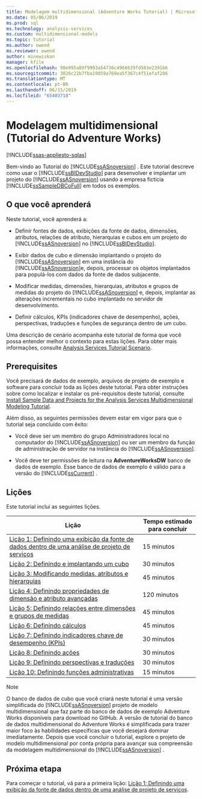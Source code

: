 ```yaml
---
title: Modelagem multidimensional (Adventure Works Tutorial) | Microsoft Docs
ms.date: 05/06/2019
ms.prod: sql
ms.technology: analysis-services
ms.custom: multidimensional-models
ms.topic: tutorial
ms.author: owend
ms.reviewer: owend
author: minewiskan
manager: kfile
ms.openlocfilehash: 98e995a89f9993a54736c4966639fd583e2391b6
ms.sourcegitcommit: 3026c22b7fba19059a769ea5f367c4f51efaf286
ms.translationtype: MT
ms.contentlocale: pt-BR
ms.lasthandoff: 06/15/2019
ms.locfileid: "65403718"
---
```

# <a name="multidimensional-modeling-adventure-works-tutorial"></a>Modelagem multidimensional (Tutorial do Adventure Works)
[!INCLUDE[ssas-appliesto-sqlas](../../includes/ssas-appliesto-sqlas.md)]

Bem-vindo ao Tutorial do [!INCLUDE[ssASnoversion](../../includes/ssasnoversion-md.md)] . Este tutorial descreve como usar o [!INCLUDE[ssBIDevStudio](../../includes/ssbidevstudio-md.md)] para desenvolver e implantar um projeto do [!INCLUDE[ssASnoversion](../../includes/ssasnoversion-md.md)] usando a empresa fictícia [!INCLUDE[ssSampleDBCoFull](../../includes/sssampledbcofull-md.md)] em todos os exemplos.  
  
## <a name="what-you-learn"></a>O que você aprenderá  
Neste tutorial, você aprenderá a:  
  
-   Definir fontes de dados, exibições da fonte de dados, dimensões, atributos, relações de atributo, hierarquias e cubos em um projeto do [!INCLUDE[ssASnoversion](../../includes/ssasnoversion-md.md)] no [!INCLUDE[ssBIDevStudio](../../includes/ssbidevstudio-md.md)].  
  
-   Exibir dados de cubo e dimensão implantando o projeto do [!INCLUDE[ssASnoversion](../../includes/ssasnoversion-md.md)] em uma instância do [!INCLUDE[ssASnoversion](../../includes/ssasnoversion-md.md)]e, depois, processar os objetos implantados para populá-los com dados da fonte de dados subjacente.  
  
-   Modificar medidas, dimensões, hierarquias, atributos e grupos de medidas do projeto do [!INCLUDE[ssASnoversion](../../includes/ssasnoversion-md.md)] e, depois, implantar as alterações incrementais no cubo implantado no servidor de desenvolvimento.  
  
-   Definir cálculos, KPIs (indicadores chave de desempenho), ações, perspectivas, traduções e funções de segurança dentro de um cubo.  
  
Uma descrição de cenário acompanha este tutorial de forma que você possa entender melhor o contexto para estas lições. Para obter mais informações, consulte [Analysis Services Tutorial Scenario](analysis-services-tutorial-scenario.md).  
  
## <a name="prerequisites"></a>Prerequisites  
Você precisará de dados de exemplo, arquivos de projeto de exemplo e software para concluir toda as lições deste tutorial. Para obter instruções sobre como localizar e instalar os pré-requisitos deste tutorial, consulte [Install Sample Data and Projects for the Analysis Services Multidimensional Modeling Tutorial](install-sample-data-and-projects.md).  
  
Além disso, as seguintes permissões devem estar em vigor para que o tutorial seja concluído com êxito:  
  
-   Você deve ser um membro do grupo Administradores local no computador do [!INCLUDE[ssASnoversion](../../includes/ssasnoversion-md.md)] ou ser um membro da função de administração de servidor na instância do [!INCLUDE[ssASnoversion](../../includes/ssasnoversion-md.md)].  
  
-   Você deve ter permissões de leitura na **AdventureWorksDW** banco de dados de exemplo. Esse banco de dados de exemplo é válido para a versão do [!INCLUDE[ssCurrent](../../includes/sscurrent-md.md)] .  
  
## <a name="lessons"></a>Lições  
Este tutorial inclui as seguintes lições.  
  
|Lição|Tempo estimado para concluir|  
|----------|------------------------------|  
|[Lição 1: Definindo uma exibição da fonte de dados dentro de uma análise de projeto de serviços](lesson-1-defining-a-data-source-view-within-an-analysis-services-project.md)|15 minutos|  
|[Lição 2: Definindo e implantando um cubo](lesson-2-defining-and-deploying-a-cube.md)|30 minutos|  
|[Lição 3: Modificando medidas, atributos e hierarquias](lesson-3-modifying-measures-attributes-and-hierarchies.md)|45 minutos|  
|[Lição 4: Definindo propriedades de dimensão e atributo avançadas](lesson-4-defining-advanced-attribute-and-dimension-properties.md)|120 minutos|  
|[Lição 5: Definindo relações entre dimensões e grupos de medidas](lesson-5-defining-relationships-between-dimensions-and-measure-groups.md)|45 minutos|  
|[Lição 6: Definindo cálculos](lesson-6-defining-calculations.md)|45 minutos|  
|[Lição 7: Definindo indicadores chave de desempenho &#40;KPIs&#41;](lesson-7-defining-key-performance-indicators-kpis.md)|30 minutos|  
|[Lição 8: Definindo ações](lesson-8-defining-actions.md)|30 minutos|  
|[Lição 9: Definindo perspectivas e traduções](lesson-9-defining-perspectives-and-translations.md)|30 minutos|  
|[Lição 10: Definindo funções administrativas](lesson-10-defining-administrative-roles.md)|15 minutos|  
  
> [!NOTE]  
> O banco de dados de cubo que você criará neste tutorial é uma versão simplificada do [!INCLUDE[ssASnoversion](../../includes/ssasnoversion-md.md)] projeto de modelo multidimensional que faz parte do banco de dados de exemplo Adventure Works disponíveis para download no GitHub. A versão de tutorial do banco de dados multidimensional do Adventure Works é simplificada para trazer maior foco às habilidades específicas que você desejará dominar imediatamente. Depois que você concluir o tutorial, explore o projeto de modelo multidimensional por conta própria para avançar sua compreensão da modelagem multidimensional do [!INCLUDE[ssASnoversion](../../includes/ssasnoversion-md.md)] .  
  
## <a name="next-step"></a>Próxima etapa  
Para começar o tutorial, vá para a primeira lição: [Lição 1: Definindo uma exibição da fonte de dados dentro de uma análise de projeto de serviços](lesson-1-defining-a-data-source-view-within-an-analysis-services-project.md).  
  
  
  
